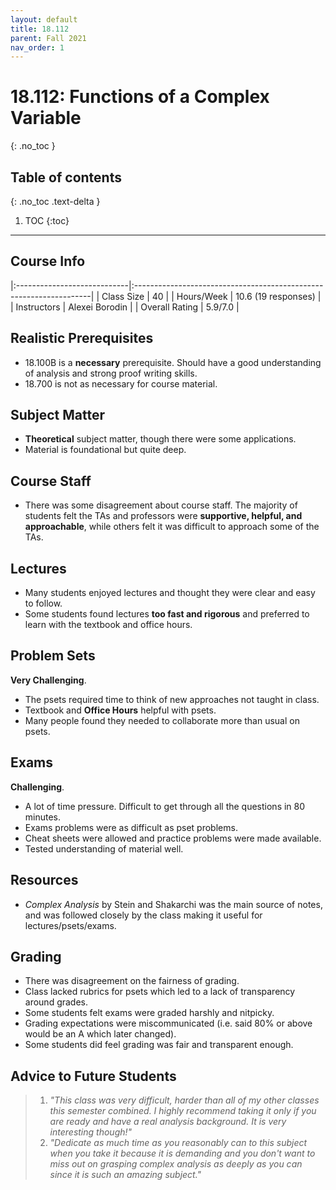 ```yaml
---
layout: default
title: 18.112
parent: Fall 2021
nav_order: 1
---
```


# 18.112: Functions of a Complex Variable
{: .no_toc }

## Table of contents
{: .no_toc .text-delta }

1. TOC
{:toc}

---

## Course Info

|:----------------------------|:-------------------------------------------------------------------|
| Class Size    		| 40                                                            		|
| Hours/Week        	| 10.6 (19 responses)                                          	| 
| Instructors         	| Alexei Borodin					|
| Overall Rating	| 5.9/7.0						|

## Realistic Prerequisites
* 18.100B is a **necessary** prerequisite. Should have a good understanding of analysis and strong proof writing skills.
* 18.700 is not as necessary for course material.

## Subject Matter
* **Theoretical** subject matter, though there were some applications. 
* Material is foundational but quite deep.

## Course Staff
* There was some disagreement about course staff. The majority of students felt the TAs and professors were **supportive, helpful, and approachable**, while others felt it was difficult to approach some of the TAs.

## Lectures
* Many students enjoyed lectures and thought they were clear and easy to follow.
* Some students found lectures **too fast and rigorous** and preferred to learn with the textbook and office hours.

## Problem Sets
**Very Challenging**.
* The psets required time to think of new approaches not taught in class.
* Textbook and **Office Hours** helpful with psets.
* Many people found they needed to collaborate more than usual on psets.

## Exams
**Challenging**.
* A lot of time pressure. Difficult to get through all the questions in 80 minutes.
* Exams problems were as difficult as pset problems.
* Cheat sheets were allowed and practice problems were made available.
* Tested understanding of material well.

## Resources
*  *Complex Analysis* by Stein and Shakarchi was the main source of notes, and was followed closely by the class making it useful for lectures/psets/exams.

## Grading
* There was disagreement on the fairness of grading.
* Class lacked rubrics for psets which led to a lack of transparency around grades.
* Some students felt exams were graded harshly and nitpicky.
* Grading expectations were miscommunicated (i.e. said 80% or above would be an A which later changed).
* Some students did feel grading was fair and transparent enough.

## Advice to Future Students
> 1. *"This class was very difficult, harder than all of my other classes this semester combined. I highly recommend taking it only if you are ready and have a real analysis background. It is very interesting though!"* 
> 2. *"Dedicate as much time as you reasonably can to this subject when you take it because it is demanding and you don't want to miss out on grasping complex analysis as deeply as you can since it is such an amazing subject."*
